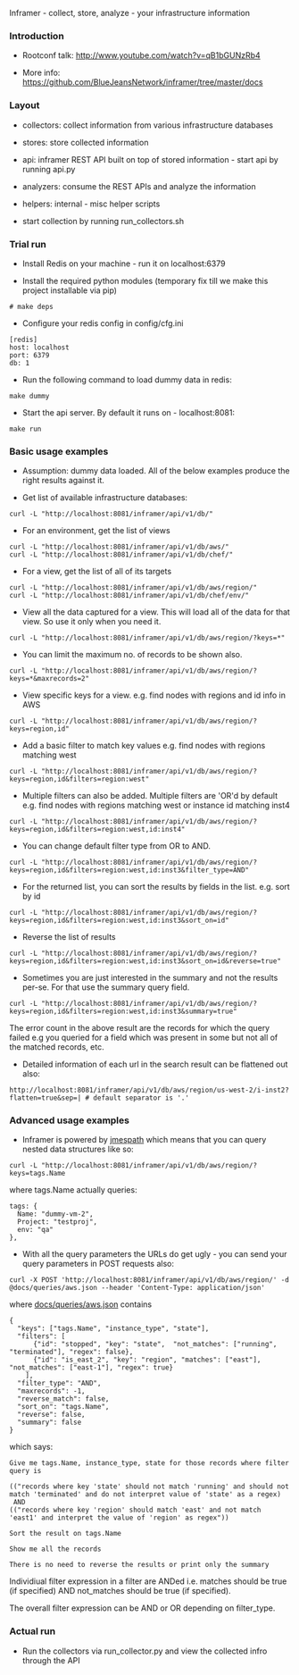 Inframer - collect, store, analyze - your infrastructure information

### Introduction

* Rootconf talk: http://www.youtube.com/watch?v=qB1bGUNzRb4

* More info: https://github.com/BlueJeansNetwork/inframer/tree/master/docs

### Layout

* collectors: collect information from various infrastructure databases

* stores: store collected information

* api: inframer REST API built on top of stored information - start api by running api.py

* analyzers: consume the REST APIs and analyze the information

* helpers: internal - misc helper scripts

* start collection by running run\_collectors.sh

### Trial run

* Install Redis on your machine - run it on localhost:6379

* Install the required python modules (temporary fix till we make this project installable via pip)

```
# make deps
```


* Configure your redis config in config/cfg.ini 

```
[redis]
host: localhost
port: 6379
db: 1
```

* Run the following command to load dummy data in redis:

```
make dummy
```

* Start the api server. By default it runs on - localhost:8081:

```
make run
```

### Basic usage examples

* Assumption: dummy data loaded. All of the below examples produce the right results against it.

* Get list of available infrastructure databases:

```
curl -L "http://localhost:8081/inframer/api/v1/db/"
```

* For an environment, get the list of views

```
curl -L "http://localhost:8081/inframer/api/v1/db/aws/"
curl -L "http://localhost:8081/inframer/api/v1/db/chef/"
```

* For a view, get the list of all of its targets

```
curl -L "http://localhost:8081/inframer/api/v1/db/aws/region/"
curl -L "http://localhost:8081/inframer/api/v1/db/chef/env/"
```

* View all the data captured for a view. This will load all of the data for that view. So use it only when you need it.

```
curl -L "http://localhost:8081/inframer/api/v1/db/aws/region/?keys=*"
```

* You can limit the maximum no. of records to be shown also.

```
curl -L "http://localhost:8081/inframer/api/v1/db/aws/region/?keys=*&maxrecords=2"
```

* View specific keys for a view. e.g. find nodes with regions and id info in AWS

```
curl -L "http://localhost:8081/inframer/api/v1/db/aws/region/?keys=region,id"
```

* Add a basic filter to match key values e.g. find nodes with regions matching west

```
curl -L "http://localhost:8081/inframer/api/v1/db/aws/region/?keys=region,id&filters=region:west"
```

* Multiple filters can also be added. Multiple filters are 'OR'd by default e.g. find nodes with regions matching west or instance id matching inst4

```
curl -L "http://localhost:8081/inframer/api/v1/db/aws/region/?keys=region,id&filters=region:west,id:inst4"
```

* You can change default filter type from OR to AND.

```
curl -L "http://localhost:8081/inframer/api/v1/db/aws/region/?keys=region,id&filters=region:west,id:inst3&filter_type=AND"
```

* For the returned list, you can sort the results by fields in the list. e.g. sort by id

```
curl -L "http://localhost:8081/inframer/api/v1/db/aws/region/?keys=region,id&filters=region:west,id:inst3&sort_on=id"
```

* Reverse the list of results

```
curl -L "http://localhost:8081/inframer/api/v1/db/aws/region/?keys=region,id&filters=region:west,id:inst3&sort_on=id&reverse=true"
```

* Sometimes you are just interested in the summary and not the results per-se. For that use the summary query field.

```
curl -L "http://localhost:8081/inframer/api/v1/db/aws/region/?keys=region,id&filters=region:west,id:inst3&summary=true"
```

The error count in the above result are the records for which the query failed e.g you queried for a field which was present in some but not all of the matched records, etc.

* Detailed information of each url in the search result can be flattened out also:

```
http://localhost:8081/inframer/api/v1/db/aws/region/us-west-2/i-inst2?flatten=true&sep=| # default separator is '.'
```

### Advanced usage examples

* Inframer is powered by [jmespath](http://jmespath.org/) which means that you can query nested data structures like so:

```
curl -L "http://localhost:8081/inframer/api/v1/db/aws/region/?keys=tags.Name
```

where tags.Name actually queries:

```
tags: {
  Name: "dummy-vm-2",
  Project: "testproj",
  env: "qa"
},
```

* With all the query parameters the URLs do get ugly - you can send your query parameters in POST requests also:

```
curl -X POST 'http://localhost:8081/inframer/api/v1/db/aws/region/' -d @docs/queries/aws.json --header 'Content-Type: application/json'
```

where [docs/queries/aws.json](https://github.com/BlueJeansNetwork/inframer/tree/master/docs/queries/aws.json) contains

```
{
  "keys": ["tags.Name", "instance_type", "state"],
  "filters": [
      {"id": "stopped", "key": "state",  "not_matches": ["running", "terminated"], "regex": false},
      {"id": "is_east_2", "key": "region", "matches": ["east"], "not_matches": ["east-1"], "regex": true}
    ],
  "filter_type": "AND",
  "maxrecords": -1,
  "reverse_match": false,
  "sort_on": "tags.Name",
  "reverse": false,
  "summary": false
}
```

which says:

```
Give me tags.Name, instance_type, state for those records where filter query is 

(("records where key 'state' should not match 'running' and should not match 'terminated' and do not interpret value of 'state' as a regex) 
 AND 
(("records where key 'region' should match 'east' and not match 'east1' and interpret the value of 'region' as regex"))

Sort the result on tags.Name

Show me all the records

There is no need to reverse the results or print only the summary
```

Individiual filter expression in a filter are ANDed i.e. matches should be true (if specified) AND not\_matches should be true (if specified). 

The overall filter expression can be AND or OR depending on filter_type.

### Actual run

* Run the collectors via run_collector.py and view the collected infro through the API
